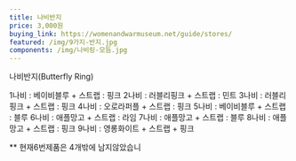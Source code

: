 ```yaml
---
title: 나비반지
price: 3,000원
buying_link: https://womenandwarmuseum.net/guide/stores/
featured: /img/9가지-반지.jpg
components: /img/나비링-모듬.jpg
---
```

나비반지﻿(Butterfly Ring)

1나비 : 베이비블루 + 스트랩 : 핑크
2나비 : 러블리핑크 + 스트랩 : 민트
3나비 : 러블리핑크 + 스트랩 : 핑크
4나비 : 오로라퍼플 + 스트랩 : 핑크
5나비 : 베이비블루 + 스트랩 : 블루
6나비 : 애플망고 + 스트랩 : 라임
7나비 : 애플망고 + 스트랩 : 블루
8나비 : 애플망고 + 스트랩 : 핑크
9나비 : 영롱화이트 + 스트랩 + 핑크 

\*﻿\* 현재6번제품은 4개밖에 남지않았습니